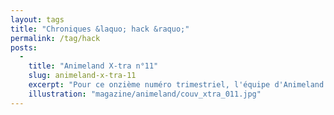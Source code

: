 ```yaml
---
layout: tags
title: "Chroniques &laquo; hack &raquo;"
permalink: /tag/hack
posts:
  -
    title: "Animeland X-tra n°11"
    slug: animeland-x-tra-11
    excerpt: "Pour ce onzième numéro trimestriel, l'équipe d'Animeland en version X-tra fait une fois encore la part belle à Wakfu avec un reportage dans les coulisses de la série animée.Au sommaire de ce numéro spécial fantasy, vous retrouverez également :- Hunter x Hunter- .hack//G.U. : le film- Clamp in Wonderland- une interview de Benjamin- un portrait"
    illustration: "magazine/animeland/couv_xtra_011.jpg"
---
```


